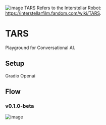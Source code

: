![image](https://github.com/franklinwillemen/TARS-AI/assets/101399113/bbb17f33-280e-4dc8-9f1f-5ce0bfcee16e)
TARS Refers to the Interstellar Robot: https://interstellarfilm.fandom.com/wiki/TARS.

# TARS
Playground for Conversational AI.

## Setup
Gradio
Openai

## Flow
### v0.1.0-beta
![image](https://github.com/franklinwillemen/TARS/assets/101399113/46ef002d-25a9-4fcd-8bca-c785c8c452cb)


